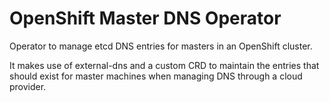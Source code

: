 # OpenShift Master DNS Operator
Operator to manage etcd DNS entries for masters in an OpenShift cluster.

It makes use of external-dns and a custom CRD to maintain the entries that should exist for master machines when
managing DNS through a cloud provider.
